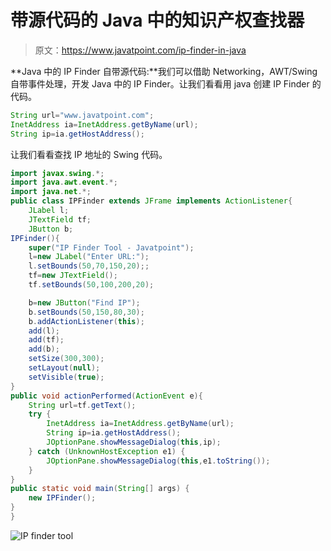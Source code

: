 # 带源代码的 Java 中的知识产权查找器

> 原文：<https://www.javatpoint.com/ip-finder-in-java>

**Java 中的 IP Finder 自带源代码:**我们可以借助 Networking，AWT/Swing 自带事件处理，开发 Java 中的 IP Finder。让我们看看用 java 创建 IP Finder 的代码。

```java
String url="www.javatpoint.com";
InetAddress ia=InetAddress.getByName(url);
String ip=ia.getHostAddress();

```

让我们看看查找 IP 地址的 Swing 代码。

```java
import javax.swing.*;
import java.awt.event.*;
import java.net.*;
public class IPFinder extends JFrame implements ActionListener{
	JLabel l;
	JTextField tf;
	JButton b;
IPFinder(){
	super("IP Finder Tool - Javatpoint");
	l=new JLabel("Enter URL:");
	l.setBounds(50,70,150,20);;
	tf=new JTextField();
	tf.setBounds(50,100,200,20);

	b=new JButton("Find IP");
	b.setBounds(50,150,80,30);
	b.addActionListener(this);
	add(l);
	add(tf);
	add(b);
	setSize(300,300);
	setLayout(null);
	setVisible(true);
}
public void actionPerformed(ActionEvent e){
	String url=tf.getText();
	try {
		InetAddress ia=InetAddress.getByName(url);
		String ip=ia.getHostAddress();
		JOptionPane.showMessageDialog(this,ip);
	} catch (UnknownHostException e1) {
		JOptionPane.showMessageDialog(this,e1.toString());
	}
}
public static void main(String[] args) {
	new IPFinder();
}
}

```

![IP finder tool](../img/af8298eacb4395f61fa1eb14abbb8f35.png)